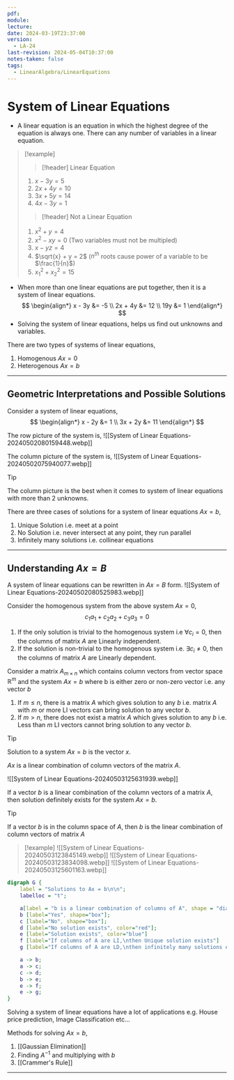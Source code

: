 ```yaml
---
pdf: 
module: 
lecture: 
date: 2024-03-19T23:37:00
version:
  - LA-24
last-revision: 2024-05-04T10:37:00
notes-taken: false
tags:
  - LinearAlgebra/LinearEquations
---
```

# System of Linear Equations

- A linear equation is an equation in which the highest degree of the equation is always one. There can any number of variables in a linear equation.

> [!example] 
> 
>> [!header] Linear Equation
> 1. $x - 3y = 5$
> 2. $2x + 4y = 10$
> 3. $3x + 5y = 14$
> 4. $4x - 3y = 1$
> 
>> [!header] Not a Linear Equation
> 1. $x^2 + y = 4$
> 2. $x^2 - xy = 0$ (Two variables must not be multipled)
> 3. $x - yz = 4$
> 4. $\sqrt{x} + y = 2$ ($n^{th}$ roots cause power of a variable to be $\frac{1}{n}$)
> 5. $x_1^2 + x_2^2 = 15$

- When more than one linear equations are put together, then it is a system of linear equations.
$$
\begin{align*}
x - 3y &= -5 \\
2x + 4y &= 12 \\
19y &= 1
\end{align*}
$$
- Solving the system of linear equations, helps us find out unknowns and variables.

There are two types of systems of linear equations,
1. Homogenous $Ax = 0$
2. Heterogenous $Ax = b$

---
## Geometric Interpretations and Possible Solutions

Consider a system of linear equations,
$$
\begin{align*}
x - 2y &= 1 \\
3x + 2y &= 11
\end{align*}
$$

The row picture of the system is,
![[System of Linear Equations-20240502080159448.webp]]

The column picture of the system is,
![[System of Linear Equations-20240502075940077.webp]]

> [!tip] 
> The column picture is the best when it comes to system of linear equations with more than 2 unknowns.

There are three cases of solutions for a system of linear equations $Ax = b$,
1. Unique Solution i.e. meet at a point
2. No Solution i.e. never intersect at any point, they run parallel
3. Infinitely many solutions i.e. collinear equations

---
## Understanding $Ax = B$

A system of linear equations can be rewritten in $Ax = B$ form.
![[System of Linear Equations-20240502080525983.webp]]

Consider the homogenous system from the above system $Ax = 0$,
$$
c_1a_1 + c_2a_2 + c_3a_3 = 0
$$
1. If the only solution is trivial to the homogenous system i.e $\forall c_i = 0$, then the columns of matrix $A$ are Linearly independent.
2. If the solution is non-trivial to the homogenous system i.e. $\exists c_i \not= 0$, then the columns of matrix $A$ are Linearly dependent.

Consider a matrix $A_{m \times n}$ which contains column vectors from vector space $\mathbb{R}^m$ and the system $Ax = b$ where b is either zero or non-zero vector i.e. any vector $b$
1. If $m \le n$, there is a matrix $A$ which gives solution to any $b$ i.e. matrix $A$ with $m$ or more LI vectors can bring solution to any vector $b$.
2. If $m \gt n$, there does not exist a matrix $A$ which gives solution to any $b$ i.e. Less than $m$ LI vectors cannot bring solution to any vector $b$.

> [!tip] 
> Solution to a system $Ax = b$ is the vector $x$.

$Ax$ is a linear combination of column vectors of the matrix $A$.

![[System of Linear Equations-20240503125631939.webp]]

If a vector $b$ is a linear combination of the column vectors of a matrix $A$, then solution definitely exists for the system $Ax = b$.

> [!tip] 
> If a vector $b$ is in the column space of $A$, then $b$ is the linear combination of column vectors of matrix $A$

> [!example] 
> ![[System of Linear Equations-20240503123845149.webp]]
> ![[System of Linear Equations-20240503123834098.webp]]
> ![[System of Linear Equations-20240503125601163.webp]]


```dot
digraph G {
	label = "Solutions to Ax = b\n\n";
	labelloc = "t";

	a[label = "b is a linear combination of columns of A", shape = "diamond", color="grey"];
	b [label="Yes", shape="box"];
	c [label="No", shape="box"];
	d [label="No solution exists", color="red"];
	e [label="Solution exists", color="blue"]
	f [label="If columns of A are LI,\nthen Unique solution exists"]
	g [label="If columns of A are LD,\nthen infinitely many solutions exist"]

	a -> b;
	a -> c;
	c -> d;
	b -> e;
	e -> f;
	e -> g;
}
```

Solving a system of linear equations have a lot of applications e.g. House price prediction, Image Classification etc...

Methods for solving $Ax = b$,
1. [[Gaussian Elimination]]
2. Finding $A^{-1}$ and multiplying with $b$
3. [[Crammer's Rule]]

---
